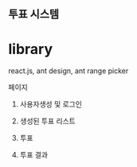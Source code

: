 ## 투표 시스템

# library
react.js, ant design, ant range picker

페이지
1. 사용자생성 및 로그인

2. 생성된 투표 리스트

3. 투표

4. 투표 결과

